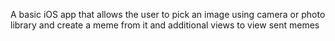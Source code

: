 A basic iOS app that allows the user to pick an image using camera or photo library and create a meme from it and additional views to view sent memes
